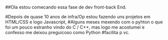 
##Ola estou comecando essa fase de dev front-back End.

#Depois de quase 10 anos de infra/Op estou fazendo uns projetos em HTML/CSS e logo Javascript,
#Alguns meses mexendo com o pyhton o que foi um pouco estranho vindo do C / C++, mas logo me acostumei e confesso me deixou preguicoso como Python #facilita p vc.









